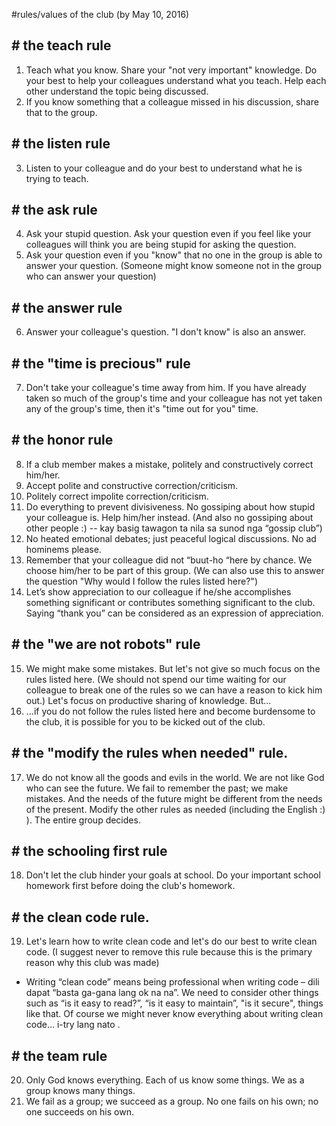 #rules/values of the club (by May 10, 2016)

## # the teach rule
1. Teach what you know. Share your "not very important" knowledge. Do your best to help your colleagues understand what you teach. Help each other understand the topic being discussed. 
2. If you know something that a colleague missed in his discussion, share that to the group. 

## # the listen rule
3. Listen to your colleague and do your best to understand what he is trying to teach. 

## # the ask rule
4. Ask your stupid question. Ask your question even if you feel like your colleagues will think you are being stupid for asking the question. 
5. Ask your question even if you "know" that no one in the group is able to answer your question. (Someone might know someone not in the group who can answer your question) 

## # the answer rule
6. Answer your colleague's question. "I don't know" is also an answer. 

## # the "time is precious" rule
7. Don't take your colleague's time away from him. If you have already taken so much of the group's time and your colleague has not yet taken any of the group's time, then it's "time out for you" time. 

## # the honor rule
8. If a club member makes a mistake, politely and constructively correct him/her. 
9. Accept polite and constructive correction/criticism. 
10. Politely correct impolite correction/criticism. 
11. Do everything to prevent divisiveness. No gossiping about how stupid your colleague is. Help him/her instead. (And also no gossiping about other people :) -- kay basig tawagon ta nila sa sunod nga “gossip club”) 
12. No heated emotional debates; just peaceful logical discussions. No ad hominems please. 
13. Remember that your colleague did not “buut-ho “here by chance. We choose him/her to be part of this group. (We can also use this to answer the question "Why would I follow the rules listed here?") 
14. Let’s show appreciation to our colleague if he/she accomplishes something significant or contributes something significant to the club. Saying “thank you” can be considered as an expression of appreciation.

## # the "we are not robots" rule
15. We might make some mistakes. But let's not give so much focus on the rules listed here. (We should not spend our time waiting for our colleague to break one of the rules so we can have a reason to kick him out.) Let's focus on productive sharing of knowledge. But... 
16. ...if you do not follow the rules listed here and become burdensome to the club, it is possible for you to be kicked out of the club.

## # the "modify the rules when needed" rule.
17. We do not know all the goods and evils in the world. We are not like God who can see the future. We fail to remember the past; we make mistakes. And the needs of the future might be different from the needs of the present. Modify the other rules as needed (including the English :) ). The entire group decides. 

## # the schooling first rule
18. Don't let the club hinder your goals at school. Do your important school homework first before doing the club's homework. 

## # the clean code rule.
19. Let's learn how to write clean code and let's do our best to write clean code. (I suggest never to remove this rule because this is the primary reason why this club was made) 
 - Writing “clean code” means being professional when writing code – dili dapat “basta ga-gana lang ok na na”. We need to consider other things such as “is it easy to read?”, “is it easy to maintain”, "is it secure", things like that. Of course we might never know everything about writing clean code… i-try lang nato .   

## # the team rule
20. Only God knows everything. Each of us know some things. We as a group knows many things. 
21. We fail as a group; we succeed as a group. No one fails on his own; no one succeeds on his own. 
